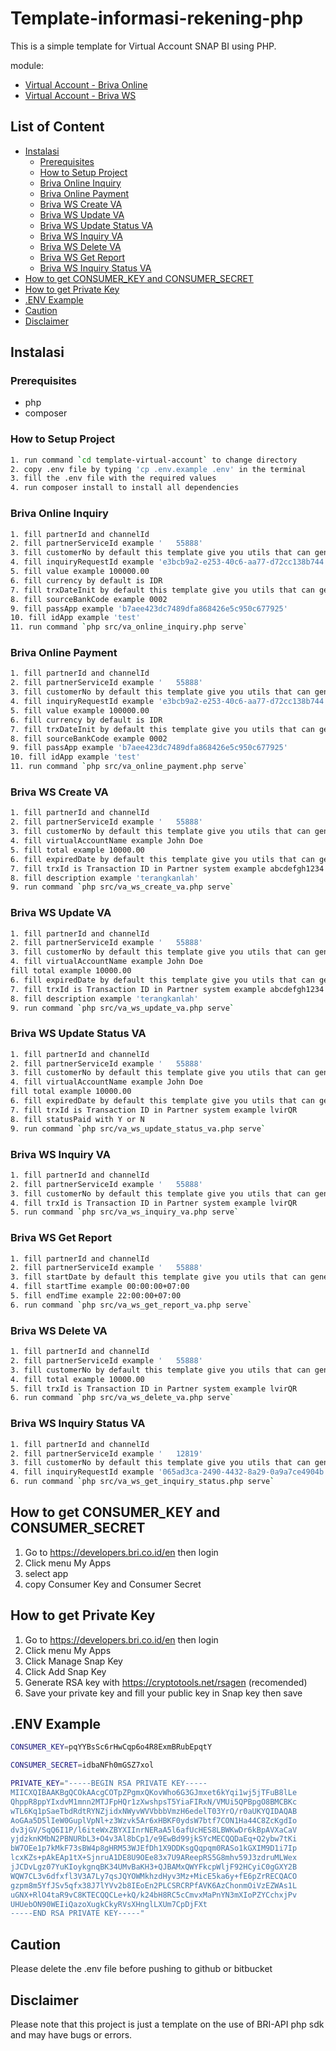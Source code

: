 # Template-informasi-rekening-php

This is a simple template for Virtual Account SNAP BI using PHP.

module:
- [Virtual Account - Briva Online](https://developers.bri.co.id/en/snap-bi/apidocs-virtual-account-briva-online-snap-bi)
- [Virtual Account - Briva WS](https://developers.bri.co.id/en/snap-bi/apidocs-virtual-account-briva-ws-snap-bi)

## List of Content
- [Instalasi](#instalasi)
  - [Prerequisites](#prerequisites)
  - [How to Setup Project](#how-to-setup-project)
  - [Briva Online Inquiry](#briva-online-inquiry)
  - [Briva Online Payment](#briva-online-payment)
  - [Briva WS Create VA](#briva-ws-create-va)
  - [Briva WS Update VA](#briva-ws-update-va)
  - [Briva WS Update Status VA](#briva-ws-update-status-va)
  - [Briva WS Inquiry VA](#briva-ws-inquiry-va)
  - [Briva WS Delete VA](#briva-ws-delete-va)
  - [Briva WS Get Report](#briva-ws-get-report)
  - [Briva WS Inquiry Status VA](#briva-ws-inquiry-status-va)
- [How to get CONSUMER_KEY and CONSUMER_SECRET](#how-to-get-consumer_key-and-consumer_secret)
- [How to get Private Key](#how-to-get-private-key)
- [.ENV Example](#env-example)
- [Caution](#caution)
- [Disclaimer](#disclaimer)

## Instalasi

### Prerequisites
- php
- composer

### How to Setup Project

```bash
1. run command `cd template-virtual-account` to change directory
2. copy .env file by typing 'cp .env.example .env' in the terminal
3. fill the .env file with the required values
4. run composer install to install all dependencies
```

### Briva Online Inquiry
```bash
1. fill partnerId and channelId
2. fill partnerServiceId example '   55888'
3. fill customerNo by default this template give you utils that can generate customerNo
4. fill inquiryRequestId example 'e3bcb9a2-e253-40c6-aa77-d72cc138b744'
5. fill value example 100000.00
6. fill currency by default is IDR
7. fill trxDateInit by default this template give you utils that can generate it example 2021-11-25T15:01:07+07:00
8. fill sourceBankCode example 0002
9. fill passApp example 'b7aee423dc7489dfa868426e5c950c677925'
10. fill idApp example 'test'
11. run command `php src/va_online_inquiry.php serve`
```

### Briva Online Payment
```bash
1. fill partnerId and channelId
2. fill partnerServiceId example '   55888'
3. fill customerNo by default this template give you utils that can generate customerNo 
4. fill inquiryRequestId example 'e3bcb9a2-e253-40c6-aa77-d72cc138b744'
5. fill value example 100000.00
6. fill currency by default is IDR
7. fill trxDateInit by default this template give you utils that can generate it example 2021-11-25T15:01:07+07:00
8. fill sourceBankCode example 0002
9. fill passApp example 'b7aee423dc7489dfa868426e5c950c677925'
10. fill idApp example 'test'
11. run command `php src/va_online_payment.php serve`
```

### Briva WS Create VA
```bash
1. fill partnerId and channelId
2. fill partnerServiceId example '   55888'
3. fill customerNo by default this template give you utils that can generate customerNo 
4. fill virtualAccountName example John Doe
5. fill total example 10000.00
6. fill expiredDate by default this template give you utils that can generate example 2022-02-28T22:38:25+07:00
7. fill trxId is Transaction ID in Partner system example abcdefgh1234
8. fill description example 'terangkanlah'
9. run command `php src/va_ws_create_va.php serve`
```

### Briva WS Update VA
```bash
1. fill partnerId and channelId
2. fill partnerServiceId example '   55888'
3. fill customerNo by default this template give you utils that can generate customerNo example '9196308416'
4. fill virtualAccountName example John Doe
fill total example 10000.00
6. fill expiredDate by default this template give you utils that can generate example 2022-02-28T22:38:25+07:00
7. fill trxId is Transaction ID in Partner system example abcdefgh1234
8. fill description example 'terangkanlah'
9. run command `php src/va_ws_update_va.php serve`
```

### Briva WS Update Status VA
```bash
1. fill partnerId and channelId
2. fill partnerServiceId example '   55888'
3. fill customerNo by default this template give you utils that can generate customerNo example '4498466302'
4. fill virtualAccountName example John Doe
fill total example 10000.00
6. fill expiredDate by default this template give you utils that can generate example 2022-02-28T22:38:25+07:00
7. fill trxId is Transaction ID in Partner system example lvirQR
8. fill statusPaid with Y or N
9. run command `php src/va_ws_update_status_va.php serve`
```

### Briva WS Inquiry VA
```bash
1. fill partnerId and channelId
2. fill partnerServiceId example '   55888'
3. fill customerNo by default this template give you utils that can generate customerNo example '4498466302'
4. fill trxId is Transaction ID in Partner system example lvirQR
5. run command `php src/va_ws_inquiry_va.php serve`
```

### Briva WS Get Report
```bash
1. fill partnerId and channelId
2. fill partnerServiceId example '   55888'
3. fill startDate by default this template give you utils that can generate startDate example 2024-06-21
4. fill startTime example 00:00:00+07:00
5. fill endTime example 22:00:00+07:00
6. run command `php src/va_ws_get_report_va.php serve`
```

### Briva WS Delete VA
```bash
1. fill partnerId and channelId
2. fill partnerServiceId example '   55888'
3. fill customerNo by default this template give you utils that can generate customerNo example '4498466302'
4. fill total example 10000.00
5. fill trxId is Transaction ID in Partner system example lvirQR
6. run command `php src/va_ws_delete_va.php serve`
```

### Briva WS Inquiry Status VA
```bash
1. fill partnerId and channelId
2. fill partnerServiceId example '   12819'
3. fill customerNo by default this template give you utils that can generate customerNo example 801234567899
4. fill inquiryRequestId example '065ad3ca-2490-4432-8a29-0a9a7ce4904b'
6. run command `php src/va_ws_get_inquiry_status.php serve`
```

## How to get CONSUMER_KEY and CONSUMER_SECRET
1. Go to https://developers.bri.co.id/en then login
2. Click menu  My Apps
3. select app
4. copy Consumer Key and Consumer Secret

## How to get Private Key
1. Go to https://developers.bri.co.id/en then login
2. Click menu  My Apps
3. Click Manage Snap Key
4. Click Add Snap Key
5. Generate RSA key with https://cryptotools.net/rsagen (recomended)
6. Save your private key and fill your public key in Snap key then save

## .ENV Example
```bash
CONSUMER_KEY=pqYYBsSc6rHwCqp6o4R8ExmBRubEpqtY 

CONSUMER_SECRET=idbaNFh0mGSZ7xol 

PRIVATE_KEY="-----BEGIN RSA PRIVATE KEY-----
MIICXQIBAAKBgQCOkAAcgCOTpZPgmxQKovWho6G3GJmxet6kYqi1wj5jTFuB8lLe
QhppR8ppYIxdvM1mnn2MTJFpHQr1zXwshpsT5YiaFIRxN/VMUi5QPBpgO8BMCBKc
wTL6Kq1pSaeTbdRdtRYNZjidxNWyvWVVbbbVmzH6edelT03YrO/r0aUKYQIDAQAB
AoGAa5D5lIeW0GuplVpNl+z3Wzvk5Ar6xHBKF0ydsW7btf7CON1Ha44C8ZcKgdIo
dv3jGV/SqQ6I1P/l6iteWxZBYXIInrNERaA5l6afUcHES8LBWKwDr6kBpAVXaCaV
yjdzknKMbN2PBNURbL3+O4v3Al8bCp1/e9EwBd99jkSYcMECQQDaEq+Q2ybw7tKi
bW7OEe1p7kMkF73sBW4p8gHRM53WJEfDh1X9DDKsgQqpqm0RASo1kGXIM9D1i7Ip
lcxKZs+pAkEAp1tX+SjnruA1DE8U9OEe83x7U9AReepRS5G8mhv59J3zdruMLWex
jJCDvLgz07YuKIoykgnqBK34UMvBaKH3+QJBAMxQWYFkcpWljF92HCyiC0gGXY2B
WQW7CL3v6dfxfl3V3A7Ly7qsJQYOWMkhzdHyv3Mz+MicE5ka6y+fE6pZrRECQACO
gzpm8m5YfJSv5qfx38J7lYVv2b8IEoEn2PLCSRCRPfAVK6AzChonmOiVzEZWAs1L
uGNX+RlO4taR9vC8KTECQQCLe+kQ/k24bH8RC5cCmvxMaPnYN3mXIoPZYCchxjPv
UHUebON90WEIiQazoXugkCkyRVsXHnglLXUm7CpDjFXt 
-----END RSA PRIVATE KEY-----"
```

## Caution

Please delete the .env file before pushing to github or bitbucket

## Disclaimer

Please note that this project is just a template on the use of BRI-API php sdk and may have bugs or errors.
